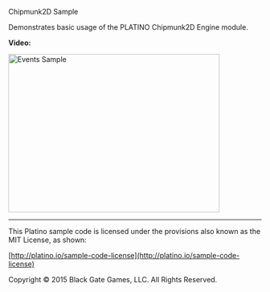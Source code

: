 Chipmunk2D Sample

Demonstrates basic usage of the PLATINO Chipmunk2D Engine module.

**Video:**

<a href="http://www.youtube.com/watch?feature=player_embedded&v=MqzSnJJWZCE" target="_blank"><img src="http://img.youtube.com/vi/MqzSnJJWZCE/0.jpg" alt="Events Sample" width="420" height="315" border="0" /></a>

----------------------------------
This Platino sample code is licensed under the provisions also known as the MIT License, as shown:

[http://platino.io/sample-code-license](http://platino.io/sample-code-license)

Copyright © 2015 Black Gate Games, LLC. All Rights Reserved.

